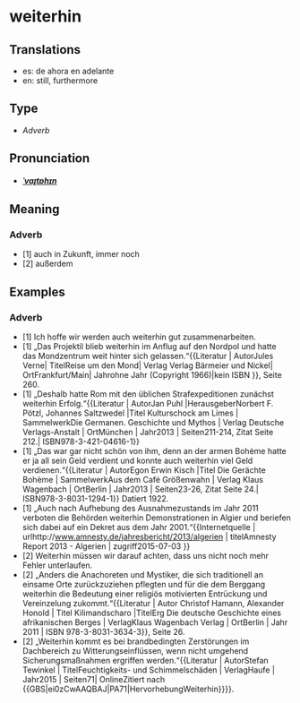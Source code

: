 # weiterhin
## Translations
- es: de ahora en adelante
- en: still, furthermore
## Type
- _Adverb_
## Pronunciation
- **_[ˈvaɪ̯tɐhɪn](https://commons.wikimedia.org/wiki/File:De-weiterhin.ogg)_**
## Meaning
### Adverb
- [1] auch in Zukunft, immer noch
- [2] außerdem
## Examples
### Adverb
- [1] Ich hoffe wir werden auch weiterhin gut zusammenarbeiten.
- [1] „Das Projektil blieb weiterhin im Anflug auf den Nordpol und hatte das Mondzentrum weit hinter sich gelassen.“<ref>{{Literatur | AutorJules Verne| TitelReise um den Mond| Verlag Verlag Bärmeier und Nickel| OrtFrankfurt/Main| Jahrohne Jahr (Copyright 1966)|kein ISBN }}, Seite 260.</ref>
- [1] „Deshalb hatte Rom mit den üblichen Strafexpeditionen zunächst weiterhin Erfolg.“<ref>{{Literatur | AutorJan Puhl |HerausgeberNorbert F. Pötzl, Johannes Saltzwedel |Titel Kulturschock am Limes | SammelwerkDie Germanen. Geschichte und Mythos | Verlag Deutsche Verlags-Anstalt | OrtMünchen | Jahr2013 | Seiten211-214, Zitat Seite 212.| ISBN978-3-421-04616-1}} </ref>
- [1] „Das war gar nicht schön von ihm, denn an der armen Bohème hatte er ja all sein Geld verdient und konnte auch weiterhin viel Geld verdienen.“<ref>{{Literatur | AutorEgon Erwin Kisch |Titel Die Gerächte Bohème | SammelwerkAus dem Café Größenwahn | Verlag Klaus Wagenbach  | OrtBerlin | Jahr2013 | Seiten23-26, Zitat Seite 24.| ISBN978-3-8031-1294-1}} Datiert 1922.</ref>
- [1] „Auch nach Aufhebung des Ausnahmezustands im Jahr 2011 verboten die Behörden weiterhin Demonstrationen in Algier und beriefen sich dabei auf ein Dekret aus dem Jahr 2001.“<ref>{{Internetquelle | urlhttp://www.amnesty.de/jahresbericht/2013/algerien | titelAmnesty Report 2013 - Algerien | zugriff2015-07-03 }}</ref>
- [2] Weiterhin müssen wir darauf achten, dass uns nicht noch mehr Fehler unterlaufen.
- [2] „Anders die Anachoreten und Mystiker, die sich traditionell an einsame Orte zurückzuziehen pflegten und für die dem Berggang weiterhin die Bedeutung einer religiös motivierten Entrückung und Vereinzelung zukommt.“<ref>{{Literatur | Autor Christof Hamann, Alexander Honold | Titel Kilimandscharo |TitelErg Die deutsche Geschichte eines afrikanischen Berges | VerlagKlaus Wagenbach Verlag | OrtBerlin | Jahr 2011 | ISBN 978-3-8031-3634-3}}, Seite 26. </ref>
- [2] „Weiterhin kommt es bei brandbedingten Zerstörungen im Dachbereich zu Witterungseinflüssen, wenn nicht umgehend Sicherungsmaßnahmen ergriffen werden.“<ref>{{Literatur | AutorStefan Tewinkel | TitelFeuchtigkeits- und Schimmelschäden | VerlagHaufe | Jahr2015 | Seiten71| OnlineZitiert nach {{GBS|ei0zCwAAQBAJ|PA71|HervorhebungWeiterhin}}}}.</ref>
